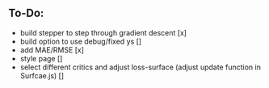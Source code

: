## To-Do:
* build stepper to step through gradient descent [x]
* build option to use debug/fixed ys []
* add MAE/RMSE [x]
* style page []
* select different critics and adjust loss-surface (adjust update function in Surfcae.js) []